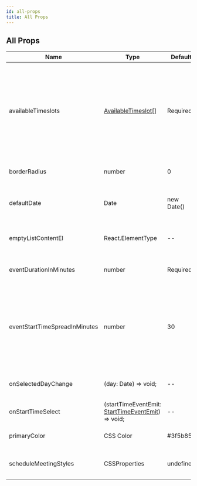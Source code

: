```yaml
---
id: all-props
title: All Props
---
```


## All Props

| Name                          | Type                                                                             | Default    | Explanation                                                                                                                                                                                   |
| ----------------------------- | -------------------------------------------------------------------------------- | ---------- | --------------------------------------------------------------------------------------------------------------------------------------------------------------------------------------------- |
| availableTimeslots            | [AvailableTimeslot[]](./types/#availabletimeslot)                                | Required   | Timeslots of available time that events can be scheduled in. _Example: If you are available every day from 9am to 5pm, you would pass in an array of AvailableTimeslots with those datetimes_ |
| borderRadius                  | number                                                                           | 0          | Border radius for many of the components                                                                                                                                                      |
| defaultDate                   | Date                                                                             | new Date() | Sets the initially selected date on the calendar if you don't want it to be 'today'.                                                                                                          |
| emptyListContentEl            | React.ElementType                                                                | --         | Element displayed when the start time events list is empty                                                                                                                                    |
| eventDurationInMinutes        | number                                                                           | Required   | The number of minutes each event will be scheduled.                                                                                                                                           |
| eventStartTimeSpreadInMinutes | number                                                                           | 30         | The length between the next possible event start time. _Example: For 30, an event start time will be available 30 minutes after the previous event END time._                                 |
| onSelectedDayChange           | (day: Date) => void;                                                             | --         | Callback for when the selected day changes on the calendar                                                                                                                                    |
| onStartTimeSelect             | (startTimeEventEmit: [StartTimeEventEmit](./types/#starttimeeventemit)) => void; | --         | Callback for when a start time is clicked                                                                                                                                                     |
| primaryColor                  | CSS Color                                                                        | #3f5b85    | Primary color to use for the component                                                                                                                                                        |
| scheduleMeetingStyles         | CSSProperties                                                                    | undefined  | Styles Object for the Schedule Calendar paper container                                                                                                                                       |
